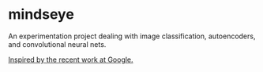 # mindseye

An experimentation project dealing with image classification, autoencoders, and convolutional neural nets.

[Inspired by the recent work at Google.](http://googleresearch.blogspot.com/2015/06/inceptionism-going-deeper-into-neural.html)
